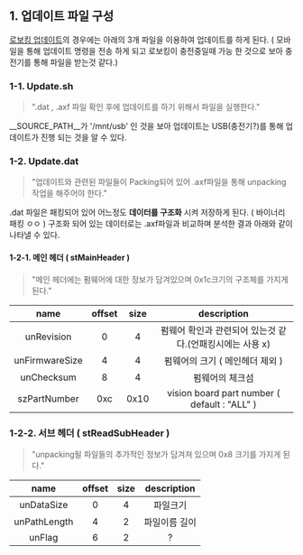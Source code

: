 ## 1. 업데이트 파일 구성

[로보킹 업데이트](https://www.lgservice.co.kr/mobile/simple/selectSimpleSearchDetail.do?itemId=1434517084839&gubun=SCS&type=keyword)의 경우에는 아래의 3개 파일을 이용하여 업데이트를 하게 된다.
( 모바일을 통해 업데이트 명령을 전송 하게 되고 로보킹이 충전중일때 가능 한 것으로 보아 충전기를 통해 파일을 받는것 같다.)

### 1-1. Update.sh

> ".dat , .axf 파일 확인 후에 업데이트를 하기 위해서 파일을 실행한다."

__SOURCE_PATH__가 '/mnt/usb' 인 것을 보아 업데이트는 USB(충전기?)를 통해 업데이트가 진행 되는 것을 알 수 있다.

### 1-2. Update.dat

> "업데이트와 관련된 파일들이 Packing되어 있어 .axf파일을 통해 unpacking 작업을 해주어야 한다."

.dat 파일은 패킹되어 있어 어느정도 __데이터를 구조화__ 시켜 저장하게 된다. ( 바이너리 패킹 ㅇㅇ )
구조화 되어 있는 데이터로는 .axf파일과 비교하며 분석한 결과 아래와 같이 나타낼 수 있다.

#### 1-2-1. 메인 헤더 ( stMainHeader )

> "메인 헤더에는 펌웨어에 대한 정보가 담겨있으며 0x1c크기의 구조체를 가지게 된다."

|name|offset|size|description|
|:---:|:---:|:---:|:---:|
|unRevision|0|4|펌웨어 확인과 관련되어 있는것 같다.(언패킹시에는 사용 x)|
|unFirmwareSize|4|4|펌웨어의 크기 ( 메인헤더 제외 )|
|unChecksum|8|4|펌웨어의 체크섬|
|szPartNumber|0xc|0x10|vision board part number ( default : "ALL" )|


### 1-2-2. 서브 헤더 ( stReadSubHeader )

> "unpacking될 파일들의 추가적인 정보가 담겨져 있으며 0x8 크기를 가지게 된다."

|name|offset|size|description|
|:---:|:---:|:---:|:---:|
|unDataSize|0|4|파일크기|
|unPathLength|4|2|파일이름 길이|
|unFlag|6|2|?|


